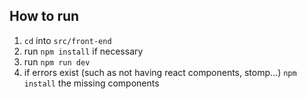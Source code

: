 ## How to run
1. `cd` into `src/front-end`
2. run `npm install` if necessary
3. run `npm run dev`
4. if errors exist (such as not having react components, stomp...) `npm install` the missing components
   
